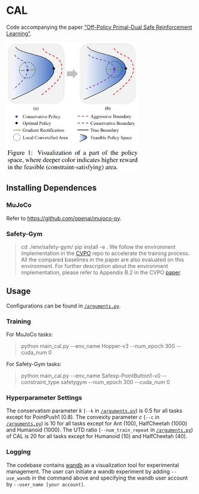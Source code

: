 # CAL
Code accompanying the paper ["Off-Policy Primal-Dual Safe Reinforcement Learning"](https://openreview.net/forum?id=vy42bYs1Wo).

<img src="/img/cal_fig1.png" alt="CAL" style="zoom:40%;" />

## Installing Dependences
### MuJoCo
Refer to https://github.com/openai/mujoco-py.

### Safety-Gym
> cd ./env/safety-gym/
> pip install -e .
We follow the environment implementation in the [CVPO](https://github.com/liuzuxin/cvpo-safe-rl/tree/main/envs/safety-gym) repo to accelerate the training process. All the compared baselines in the paper are also evaluated on this environment. For further description about the environment implementation, please refer to Appendix B.2 in the CVPO [paper](https://arxiv.org/abs/2201.11927).

## Usage
Configurations can be found in [`/arguments.py`](/arguments.py).

### Training
For MuJoCo tasks:
> python main_cal.py --env_name Hopper-v3 --num_epoch 300 --cuda_num 0

For Safety-Gym tasks:
> python main_cal.py --env_name Safexp-PointButton1-v0 --constraint_type safetygym --num_epoch 300 --cuda_num 0

### Hyperparameter Settings
The conservatism parameter $k$ (`--k` in [`/arguments.py`](/arguments.py)) is $0.5$ for all tasks except for PointPush1 ($0.8$).
The convexity parameter $c$ (`--c` in [`/arguments.py`](/arguments.py)) is $10$ for all tasks except for Ant ($100$), HalfCheetah ($1000$) and Humanoid ($1000$).
The UTD ratio (`--num_train_repeat` in [`/arguments.py`](/arguments.py)) of CAL is $20$ for all tasks except for Humanoid ($10$) and HalfCheetah ($40$).

### Logging
The codebase contains [wandb](https://wandb.ai/) as a visualization tool for experimental management. The user can initiate a wandb experiment by adding `--use_wandb` in the command above and specifying the wandb user account by `--user_name [your account]`.
